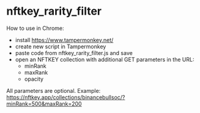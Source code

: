 # nftkey_rarity_filter
How to use in Chrome:
* install https://www.tampermonkey.net/
* create new script in Tampermonkey
* paste code from nftkey_rarity_filter.js and save
* open an NFTKEY collection with additional GET parameters in the URL:
  * minRank
  * maxRank
  * opacity

All parameters are optional. Example: https://nftkey.app/collections/binancebullsoc/?minRank=500&maxRank=200
